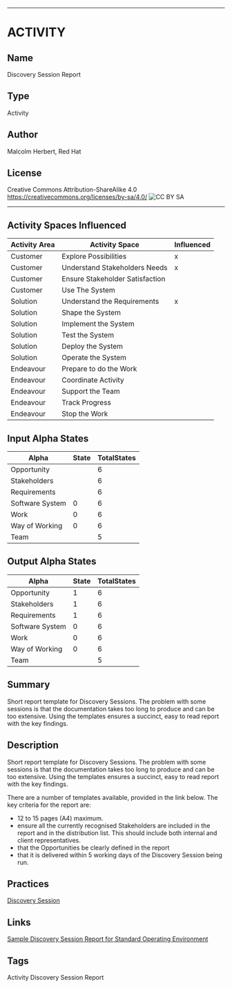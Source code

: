 ----------
# ACTIVITY
## Name
Discovery Session Report
## Type
Activity
## Author
Malcolm Herbert, Red Hat
## License
Creative Commons Attribution-ShareAlike 4.0
https://creativecommons.org/licenses/by-sa/4.0/
![CC BY SA](https://licensebuttons.net/l/by-sa/3.0/88x31.png)

----------

## Activity Spaces Influenced

| Activity Area | Activity Space | Influenced |
|---------------|----------------|------------|
|Customer|Explore Possibilities|x|
|Customer|Understand Stakeholders Needs|x|
|Customer|Ensure Stakeholder Satisfaction||
|Customer|Use The System||
|Solution|Understand the Requirements|x|
|Solution|Shape the System||
|Solution|Implement the System||
|Solution|Test the System||
|Solution|Deploy the System||
|Solution|Operate the System||
|Endeavour|Prepare to do the Work||
|Endeavour|Coordinate Activity||
|Endeavour|Support the Team||
|Endeavour|Track Progress||
|Endeavour|Stop the Work||

## Input Alpha States
Alpha | State | TotalStates
---| --- | ---
Opportunity||6
Stakeholders||6
Requirements||6
Software System|0|6
Work|0|6
Way of Working|0|6
Team||5

## Output Alpha States
Alpha | State | TotalStates
---| --- | ---
Opportunity|1|6
Stakeholders|1|6
Requirements|1|6
Software System|0|6
Work|0|6
Way of Working|0|6
Team||5

## Summary
Short report template for Discovery Sessions. The problem with some sessions is that the documentation takes too long to produce and can be too extensive. Using the templates ensures a succinct, easy to read report with the key findings.

## Description
Short report template for Discovery Sessions. The problem with some sessions is that the documentation takes too long to produce
and can be too extensive. Using the templates ensures a succinct, easy to read report with the key findings.

There are a number of templates available, provided in the link below. The key criteria for the report are:
- 12 to 15 pages (A4) maximum.
- ensure all the currently recognised Stakeholders are included in the report and in the distribution list. This should include both internal and client representatives.
- that the Opportunities be clearly defined in the report
- that it is delivered within 5 working days of the Discovery Session being run. 

## Practices
[Discovery Session](https://github.com/SEMAT-Exists-Org/content-practices/blob/master/discovery-session.md)

## Links
[Sample Discovery Session Report for Standard Operating Environment](https://github.com/SEMAT-Exists-Org/content-activities/blob/master/Sample_SOE_DiscoverySession_Report.odt)
## Tags
Activity Discovery Session Report
